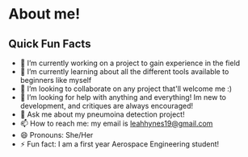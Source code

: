 # About me!




## Quick Fun Facts

- 🔭 I’m currently working on a project to gain experience in the field 
- 🌱 I’m currently learning about all the different tools available to beginners like myself
- 👯 I’m looking to collaborate on any project that'll welcome me :)
- 🤔 I’m looking for help with anything and everything! Im new to development, and critiques are always encouraged!
- 💬 Ask me about my pneumoina detection project!
- 📫 How to reach me: my email is leahhynes19@gmail.com
- 😄 Pronouns: She/Her
- ⚡ Fun fact: I am a first year Aerospace Engineering student!

